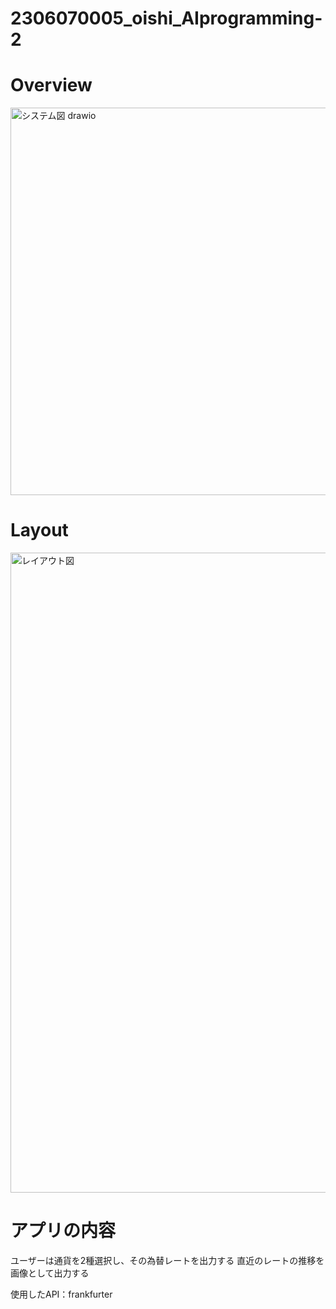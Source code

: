 # 2306070005_oishi_AIprogramming-2

# Overview
<img width="766" height="620" alt="システム図 drawio" src="https://github.com/user-attachments/assets/58d494c8-6b20-4241-ac9a-38ac8534bb0d" />

# Layout
<img width="1536" height="1024" alt="レイアウト図" src="https://github.com/user-attachments/assets/190a9de8-b0e5-4b99-9f97-47caf3c39ccb" />

# アプリの内容
ユーザーは通貨を2種選択し、その為替レートを出力する
直近のレートの推移を画像として出力する

使用したAPI：frankfurter
